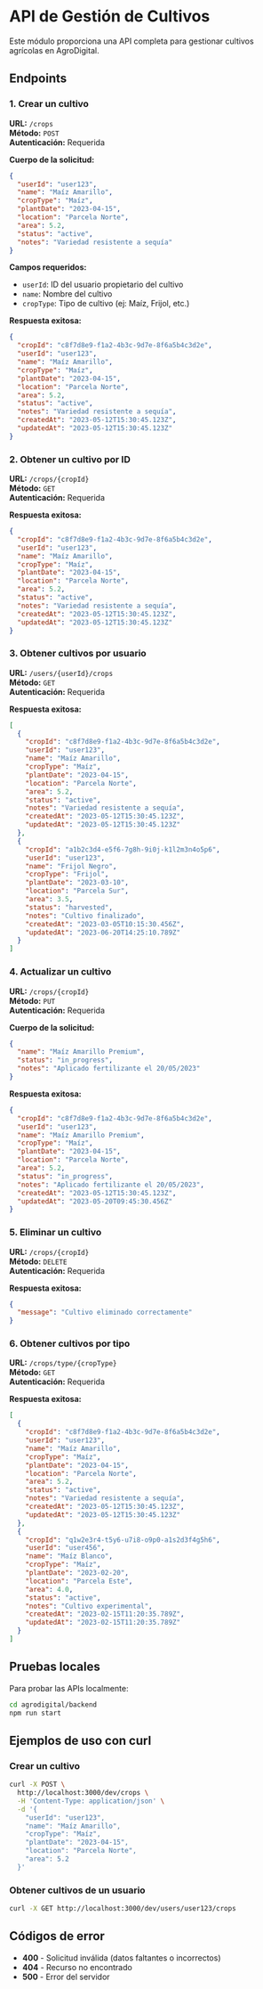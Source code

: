 # API de Gestión de Cultivos

Este módulo proporciona una API completa para gestionar cultivos agrícolas en AgroDigital.

## Endpoints

### 1. Crear un cultivo

**URL:** `/crops`  
**Método:** `POST`  
**Autenticación:** Requerida  

**Cuerpo de la solicitud:**
```json
{
  "userId": "user123",
  "name": "Maíz Amarillo",
  "cropType": "Maíz",
  "plantDate": "2023-04-15",
  "location": "Parcela Norte",
  "area": 5.2,
  "status": "active",
  "notes": "Variedad resistente a sequía"
}
```

**Campos requeridos:**
- `userId`: ID del usuario propietario del cultivo
- `name`: Nombre del cultivo
- `cropType`: Tipo de cultivo (ej: Maíz, Frijol, etc.)

**Respuesta exitosa:**
```json
{
  "cropId": "c8f7d8e9-f1a2-4b3c-9d7e-8f6a5b4c3d2e",
  "userId": "user123",
  "name": "Maíz Amarillo",
  "cropType": "Maíz",
  "plantDate": "2023-04-15",
  "location": "Parcela Norte",
  "area": 5.2,
  "status": "active",
  "notes": "Variedad resistente a sequía",
  "createdAt": "2023-05-12T15:30:45.123Z",
  "updatedAt": "2023-05-12T15:30:45.123Z"
}
```

### 2. Obtener un cultivo por ID

**URL:** `/crops/{cropId}`  
**Método:** `GET`  
**Autenticación:** Requerida  

**Respuesta exitosa:**
```json
{
  "cropId": "c8f7d8e9-f1a2-4b3c-9d7e-8f6a5b4c3d2e",
  "userId": "user123",
  "name": "Maíz Amarillo",
  "cropType": "Maíz",
  "plantDate": "2023-04-15",
  "location": "Parcela Norte",
  "area": 5.2,
  "status": "active",
  "notes": "Variedad resistente a sequía",
  "createdAt": "2023-05-12T15:30:45.123Z",
  "updatedAt": "2023-05-12T15:30:45.123Z"
}
```

### 3. Obtener cultivos por usuario

**URL:** `/users/{userId}/crops`  
**Método:** `GET`  
**Autenticación:** Requerida  

**Respuesta exitosa:**
```json
[
  {
    "cropId": "c8f7d8e9-f1a2-4b3c-9d7e-8f6a5b4c3d2e",
    "userId": "user123",
    "name": "Maíz Amarillo",
    "cropType": "Maíz",
    "plantDate": "2023-04-15",
    "location": "Parcela Norte",
    "area": 5.2,
    "status": "active",
    "notes": "Variedad resistente a sequía",
    "createdAt": "2023-05-12T15:30:45.123Z",
    "updatedAt": "2023-05-12T15:30:45.123Z"
  },
  {
    "cropId": "a1b2c3d4-e5f6-7g8h-9i0j-k1l2m3n4o5p6",
    "userId": "user123",
    "name": "Frijol Negro",
    "cropType": "Frijol",
    "plantDate": "2023-03-10",
    "location": "Parcela Sur",
    "area": 3.5,
    "status": "harvested",
    "notes": "Cultivo finalizado",
    "createdAt": "2023-03-05T10:15:30.456Z",
    "updatedAt": "2023-06-20T14:25:10.789Z"
  }
]
```

### 4. Actualizar un cultivo

**URL:** `/crops/{cropId}`  
**Método:** `PUT`  
**Autenticación:** Requerida  

**Cuerpo de la solicitud:**
```json
{
  "name": "Maíz Amarillo Premium",
  "status": "in_progress",
  "notes": "Aplicado fertilizante el 20/05/2023"
}
```

**Respuesta exitosa:**
```json
{
  "cropId": "c8f7d8e9-f1a2-4b3c-9d7e-8f6a5b4c3d2e",
  "userId": "user123",
  "name": "Maíz Amarillo Premium",
  "cropType": "Maíz",
  "plantDate": "2023-04-15",
  "location": "Parcela Norte",
  "area": 5.2,
  "status": "in_progress",
  "notes": "Aplicado fertilizante el 20/05/2023",
  "createdAt": "2023-05-12T15:30:45.123Z",
  "updatedAt": "2023-05-20T09:45:30.456Z"
}
```

### 5. Eliminar un cultivo

**URL:** `/crops/{cropId}`  
**Método:** `DELETE`  
**Autenticación:** Requerida  

**Respuesta exitosa:**
```json
{
  "message": "Cultivo eliminado correctamente"
}
```

### 6. Obtener cultivos por tipo

**URL:** `/crops/type/{cropType}`  
**Método:** `GET`  
**Autenticación:** Requerida  

**Respuesta exitosa:**
```json
[
  {
    "cropId": "c8f7d8e9-f1a2-4b3c-9d7e-8f6a5b4c3d2e",
    "userId": "user123",
    "name": "Maíz Amarillo",
    "cropType": "Maíz",
    "plantDate": "2023-04-15",
    "location": "Parcela Norte",
    "area": 5.2,
    "status": "active",
    "notes": "Variedad resistente a sequía",
    "createdAt": "2023-05-12T15:30:45.123Z",
    "updatedAt": "2023-05-12T15:30:45.123Z"
  },
  {
    "cropId": "q1w2e3r4-t5y6-u7i8-o9p0-a1s2d3f4g5h6",
    "userId": "user456",
    "name": "Maíz Blanco",
    "cropType": "Maíz",
    "plantDate": "2023-02-20",
    "location": "Parcela Este",
    "area": 4.0,
    "status": "active",
    "notes": "Cultivo experimental",
    "createdAt": "2023-02-15T11:20:35.789Z",
    "updatedAt": "2023-02-15T11:20:35.789Z"
  }
]
```

## Pruebas locales

Para probar las APIs localmente:

```bash
cd agrodigital/backend
npm run start
```

## Ejemplos de uso con curl

### Crear un cultivo
```bash
curl -X POST \
  http://localhost:3000/dev/crops \
  -H 'Content-Type: application/json' \
  -d '{
    "userId": "user123",
    "name": "Maíz Amarillo",
    "cropType": "Maíz",
    "plantDate": "2023-04-15",
    "location": "Parcela Norte",
    "area": 5.2
  }'
```

### Obtener cultivos de un usuario
```bash
curl -X GET http://localhost:3000/dev/users/user123/crops
```

## Códigos de error

- **400** - Solicitud inválida (datos faltantes o incorrectos)
- **404** - Recurso no encontrado
- **500** - Error del servidor 